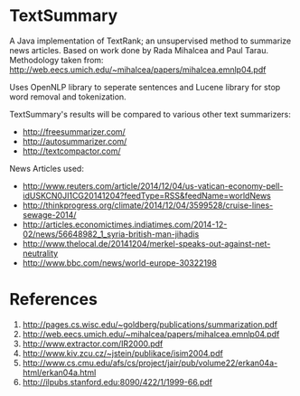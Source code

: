 TextSummary
===========
A Java implementation of TextRank; an unsupervised method to summarize news articles.  Based on work done by Rada Mihalcea and Paul Tarau.  Methodology taken from: http://web.eecs.umich.edu/~mihalcea/papers/mihalcea.emnlp04.pdf

Uses OpenNLP library to seperate sentences and Lucene library for stop word removal and tokenization.

TextSummary's results will be compared to various other text summarizers:
* http://freesummarizer.com/
* http://autosummarizer.com/
* http://textcompactor.com/

News Articles used:
* http://www.reuters.com/article/2014/12/04/us-vatican-economy-pell-idUSKCN0JI1CG20141204?feedType=RSS&feedName=worldNews
* http://thinkprogress.org/climate/2014/12/04/3599528/cruise-lines-sewage-2014/
* http://articles.economictimes.indiatimes.com/2014-12-02/news/56648982_1_syria-british-man-jihadis
* http://www.thelocal.de/20141204/merkel-speaks-out-against-net-neutrality
* http://www.bbc.com/news/world-europe-30322198

References
==========
1. http://pages.cs.wisc.edu/~goldberg/publications/summarization.pdf
2. http://web.eecs.umich.edu/~mihalcea/papers/mihalcea.emnlp04.pdf
3. http://www.extractor.com/IR2000.pdf
4. http://www.kiv.zcu.cz/~jstein/publikace/isim2004.pdf
5. http://www.cs.cmu.edu/afs/cs/project/jair/pub/volume22/erkan04a-html/erkan04a.html
6. http://ilpubs.stanford.edu:8090/422/1/1999-66.pdf
